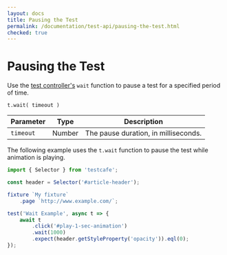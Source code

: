 ```yaml
---
layout: docs
title: Pausing the Test
permalink: /documentation/test-api/pausing-the-test.html
checked: true
---
```

# Pausing the Test

Use the [test controller's](test-code-structure.md#test-controller) `wait` function to pause a test for a specified period of time.

```text
t.wait( timeout )
```

Parameter | Type    | Description
--------- | ------- | --------------------------------
`timeout` | Number  | The pause duration, in milliseconds.

The following example uses the `t.wait` function to pause the test while animation is playing.

```js
import { Selector } from 'testcafe';

const header = Selector('#article-header');

fixture `My fixture`
    .page `http://www.example.com/`;

test('Wait Example', async t => {
    await t
        .click('#play-1-sec-animation')
        .wait(1000)
        .expect(header.getStyleProperty('opacity')).eql(0);
});
```
